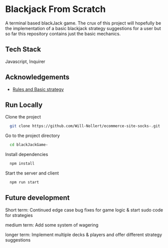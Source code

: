 
# Blackjack From Scratch

A terminal based blackJack game. The crux of this project will hopefully be the implementation of a basic blackjack strategy suggestions for a user but so far this repository contains just the basic mechanics. 



## Tech Stack
Javascript, Inquirer
## Acknowledgements

 - [Rules and Basic strategy](https://www.cs.mcgill.ca/~rwest/wikispeedia/wpcd/wp/b/Blackjack.htm)
 

## Run Locally

Clone the project
```bash
  git clone https://github.com/Will-Nollert/ecommerce-site-socks-.git
```
Go to the project directory
```bash
  cd blackJackGame- 
```
Install dependencies
```bash
  npm install
```
Start the server and client
```bash
  npm run start
```
## Future development 
Short term: Continued edge case bug fixes for game logic & start sudo code for strategies 

medium term: Add some system of wagering

longer term: Implement multiple decks & players and offer different strategy suggestions 

